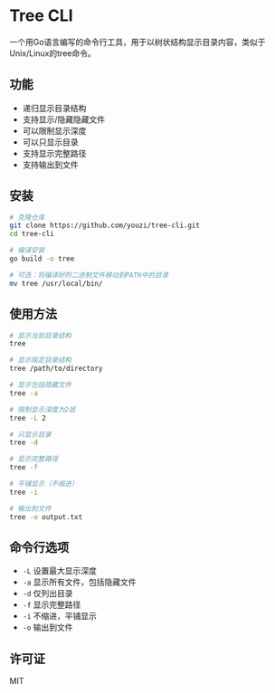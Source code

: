 # Tree CLI

一个用Go语言编写的命令行工具，用于以树状结构显示目录内容，类似于Unix/Linux的tree命令。

## 功能

- 递归显示目录结构
- 支持显示/隐藏隐藏文件
- 可以限制显示深度
- 可以只显示目录
- 支持显示完整路径
- 支持输出到文件

## 安装

```bash
# 克隆仓库
git clone https://github.com/youzi/tree-cli.git
cd tree-cli

# 编译安装
go build -o tree

# 可选：将编译好的二进制文件移动到PATH中的目录
mv tree /usr/local/bin/
```

## 使用方法

```bash
# 显示当前目录结构
tree

# 显示指定目录结构
tree /path/to/directory

# 显示包括隐藏文件
tree -a

# 限制显示深度为2层
tree -L 2

# 只显示目录
tree -d

# 显示完整路径
tree -f

# 平铺显示（不缩进）
tree -i

# 输出到文件
tree -o output.txt
```

## 命令行选项

- `-L` 设置最大显示深度
- `-a` 显示所有文件，包括隐藏文件
- `-d` 仅列出目录
- `-f` 显示完整路径
- `-i` 不缩进，平铺显示
- `-o` 输出到文件

## 许可证

MIT